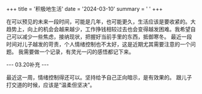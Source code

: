 +++
title = '积极地生活'
date = '2024-03-10'
summary = ' '
+++

在可以预见的未来一段时间，可能是几年，也可能更久，生活应该是要收紧的。大趋势上，向上的机会会越来越少，工作挣钱相较过去也会变得越发困难。我希望自己可以减少一些焦虑，接纳现状，把握好当前手里的东西，抵御寒冬。
最近一段时间对儿子越发的苛责，个人情绪控制也不太好，这是近期尤其需要注意的一个问题。
我需要做一个记录，有灵光一闪的感悟都记下来。

--- 03.20补充 ---

最近这一周，情绪控制得还可以。坚持给予自己正向暗示，是有效果的。
跟儿子打交道的时候，应该是“温柔但坚决”。
